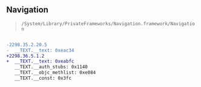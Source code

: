 ## Navigation

> `/System/Library/PrivateFrameworks/Navigation.framework/Navigation`

```diff

-2298.35.2.20.5
-  __TEXT.__text: 0xeac34
+2298.36.5.1.2
+  __TEXT.__text: 0xeabfc
   __TEXT.__auth_stubs: 0x1140
   __TEXT.__objc_methlist: 0xe084
   __TEXT.__const: 0x3fc

```

